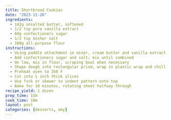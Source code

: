 ```yaml
---
title: Shortbread Cookies
date: "2023-11-26"
ingredients:
  - 142g unsalted butter, softened
  - 1/2 tsp pure vanilla extract
  - 60g confectioners sugar
  - 1/2 tsp kosher salt
  - 180g all-purpose flour
instructions:
  - Using paddle attachment in mixer, cream butter and vanilla extract
  - Add confectioners sugar and salt; mix until combined
  - On low, mix in flour, scraping bowl when necessary
  - Shape dough into rectangular prism, wrap in plastic wrap and chill until firm, at least an hour
  - Preheat oven to 350 F
  - Cut into ½ inch thick slices
  - Use fork or skewer to indent pattern onto top
  - Bake for 10 minutes, rotating sheet halfway through
recipe_yield: 1 dozen
prep_time: 15m
cook_time: 10m
layout: post
categories: [desserts, amy]
---
```

